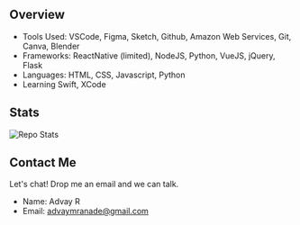 ## Overview
 * Tools Used: VSCode, Figma, Sketch, Github, Amazon Web Services, Git, Canva, Blender
 * Frameworks: ReactNative (limited), NodeJS, Python, VueJS, jQuery, Flask
 * Languages: HTML, CSS, Javascript, Python
 * Learning Swift, XCode

## Stats
![Repo Stats](https://github-readme-stats.vercel.app/api/top-langs/?username=advayranade&theme=black-green)
 
## Contact Me
Let's chat! Drop me an email and we can talk. 
* Name: Advay R
* Email: advaymranade@gmail.com

